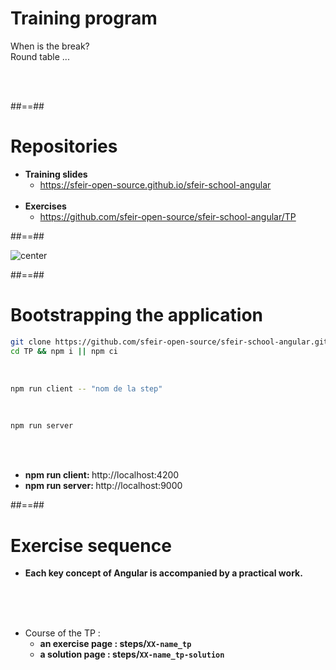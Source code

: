 # Training program

<p class="full-center">
When is the break? <br>
Round table ...
</p>
<br><br>

##==##

# Repositories

-   <b>Training slides</b>
    -   https://sfeir-open-source.github.io/sfeir-school-angular<br><br>
-   <b>Exercises</b>
    -   https://github.com/sfeir-open-source/sfeir-school-angular/TP

##==##

![center](assets/images/school/basics/sfeir_people.png)

##==##

# Bootstrapping the application

```bash
git clone https://github.com/sfeir-open-source/sfeir-school-angular.git
cd TP && npm i || npm ci
```

<br>

```bash
npm run client -- "nom de la step"
```

<br>

```bash
npm run server
```

<br><br>

-   <b>npm run client: </b>http://localhost:4200 <br>
-   <b>npm run server: </b>http://localhost:9000

##==##

# Exercise sequence

-   **Each key concept of Angular is accompanied by a practical work.**

<br><br><br>

-   Course of the TP :
    -   **an exercise page : steps/`XX-name_tp`**
    -   **a solution page : steps/`XX-name_tp-solution`**
